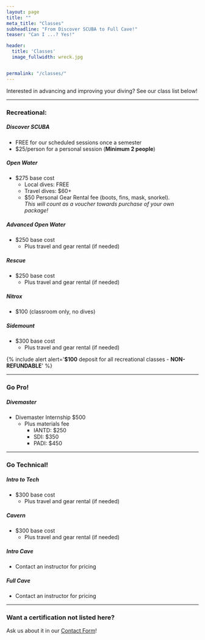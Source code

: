 ```yaml
---
layout: page
title: ""
meta_title: "Classes"
subheadline: "From Discover SCUBA to Full Cave!"
teaser: "Can I ...? Yes!"

header:
  title: 'Classes'
  image_fullwidth: wreck.jpg


permalink: "/classes/"
---
```

Interested in advancing and improving your diving? See our class list below!

<hr>

### Recreational:
##### Discover SCUBA
- FREE for our scheduled sessions once a semester
- $25/person for a personal session (__Minimum 2 people__)  

##### Open Water  
- $275 base cost
    - Local dives: FREE
    - Travel dives: $60+
    - $50 Personal Gear Rental fee (boots, fins, mask, snorkel).  
_This will count as a voucher towards purchase of your own package!_

##### Advanced Open Water
- $250 base cost  
    - Plus travel and gear rental (if needed)  

##### Rescue
- $250 base cost
    - Plus travel and gear rental (if needed)  

##### Nitrox
- $100 (classroom only, no dives)  

##### Sidemount
- $300 base cost
    - Plus travel and gear rental (if needed)

{% include alert alert='__$100__ deposit for all recreational classes - __NON-REFUNDABLE__' %}

<hr>

### Go Pro!
##### Divemaster
- Divemaster Internship $500
    - Plus materials fee 
        - IANTD: $250
        - SDI: $350
        - PADI: $450
<hr>

### Go Technical!
##### Intro to Tech
- $300 base cost
    - Plus travel and gear rental (if needed)  

##### Cavern
- $300 base cost
    - Plus travel and gear rental (if needed)  

##### Intro Cave
- Contact an instructor for pricing  

##### Full Cave
- Contact an instructor for pricing
<hr>

### Want a certification not listed here? 
Ask us about it in our [Contact Form](/contact/)!
